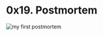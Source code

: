 # 0x19. Postmortem

![my first postmortem](https://twitter.com/devopsreact/status/834887829486399488)